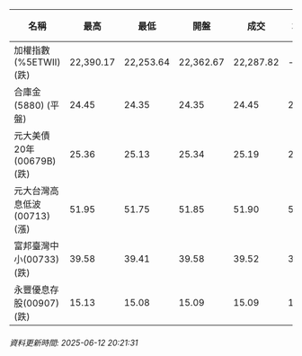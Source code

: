 | 名稱 | 最高 | 最低 | 開盤 | 成交 | 均價 | 成交金額(億) | 昨收 | 漲跌幅 | 漲跌 | 總量 | 昨量 | 振幅 |
| -------- | -------- | -------- | -------- |-------- | -------- | -------- |-------- |-------- |-------- | -------- | -------- |-------- |
|加權指數(%5ETWII) (跌)|22,390.17|22,253.64|22,362.67|22,287.82|-|3,394.23|22,470.10|0.81%|182.28|5,783,920|0|0.61%|
|合庫金(5880) (平盤)|24.45|24.35|24.35|24.45|24.41|0.775|24.45|0.00%|0.00|3,173|6,320|0.41%|
|元大美債20年(00679B) (跌)|25.36|25.13|25.34|25.19|25.24|14.87|25.22|0.12%|0.03|58,923|19,615|0.91%|
|元大台灣高息低波(00713) (漲)|51.95|51.75|51.85|51.90|51.89|4.31|51.85|0.10%|0.05|8,315|9,844|0.39%|
|富邦臺灣中小(00733) (跌)|39.58|39.41|39.58|39.52|39.47|0.256|39.58|0.15%|0.06|648|882|0.43%|
|永豐優息存股(00907) (跌)|15.13|15.08|15.09|15.09|15.10|0.263|15.10|0.07%|0.01|1,738|2,969|0.33%|
###### 資料更新時間: 2025-06-12 20:21:31